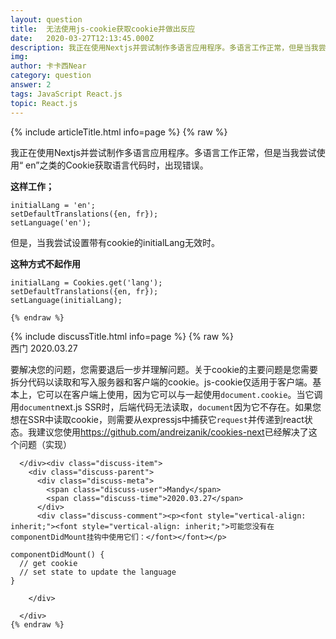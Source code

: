 ```yaml
---
layout: question
title:  无法使用js-cookie获取cookie并做出反应
date:   2020-03-27T12:13:45.000Z
description: 我正在使用Nextjs并尝试制作多语言应用程序。多语言工作正常，但是当我尝试使用“ en”之类的Cookie获取语言代码时，出现错误。这样工作；i...
img: 
author: 卡卡西Near
category: question
answer: 2
tags: JavaScript React.js
topic: React.js
---
```

<div class="article-root">
  <div class="article">
    {% include articleTitle.html info=page %}
    {% raw %}
    <div class="article-content"><p><font style="vertical-align: inherit;"><font style="vertical-align: inherit;">我正在使用Nextjs并尝试制作多语言应用程序。</font><font style="vertical-align: inherit;">多语言工作正常，但是当我尝试使用“ en”之类的Cookie获取语言代码时，出现错误。</font></font></p>

<p><strong><font style="vertical-align: inherit;"><font style="vertical-align: inherit;">这样工作；</font></font></strong></p>

<pre><code>initialLang = 'en';<font></font>
setDefaultTranslations({en, fr});<font></font>
setLanguage('en');<font></font>
</code></pre>

<p><font style="vertical-align: inherit;"><font style="vertical-align: inherit;">但是，当我尝试设置带有cookie的initialLang无效时。</font></font></p>

<p><strong><font style="vertical-align: inherit;"><font style="vertical-align: inherit;">这种方式不起作用</font></font></strong></p>

<pre><code>initialLang = Cookies.get('lang');<font></font>
setDefaultTranslations({en, fr});<font></font>
setLanguage(initialLang);<font></font>
</code></pre></div>
    {% endraw %}
  </div>

  <div class="discuss-wrapper">
    {% include discussTitle.html info=page %}
    {% raw %}
    <div class="discuss-item">
        <div class="discuss-parent">
          <div class="discuss-meta">
            <span class="discuss-user">西门</span>
            <span class="discuss-time">2020.03.27</span>
          </div>
          <div class="discuss-comment"><p><font style="vertical-align: inherit;"><font style="vertical-align: inherit;">要解决您的问题，您需要退后一步并理解问题。</font><font style="vertical-align: inherit;">关于cookie的主要问题是您需要拆分代码以读取和写入服务器和客户端的cookie。</font><font style="vertical-align: inherit;">js-cookie仅适用于客户端。</font><font style="vertical-align: inherit;">基本上，它可以在客户端上使用，因为它可以与一起使用</font></font><code>document.cookie</code><font style="vertical-align: inherit;"><font style="vertical-align: inherit;">。</font><font style="vertical-align: inherit;">当它调用</font></font><code>document</code><font style="vertical-align: inherit;"><font style="vertical-align: inherit;">next.js SSR时，后端代码无法读取，</font></font><code>document</code><font style="vertical-align: inherit;"><font style="vertical-align: inherit;">因为它不存在。</font><font style="vertical-align: inherit;">如果您想在SSR中读取cookie，则需要从expressjs中捕获它</font></font><code>request</code><font style="vertical-align: inherit;"><font style="vertical-align: inherit;">并传递到react状态。</font><font style="vertical-align: inherit;">我建议您使用</font></font><a href="https://github.com/andreizanik/cookies-next" rel="nofollow noreferrer"><font style="vertical-align: inherit;"><font style="vertical-align: inherit;">https://github.com/andreizanik/cookies-next</font></font></a><font style="vertical-align: inherit;"><font style="vertical-align: inherit;">已经解决了这个问题（实现）</font></font></p></div>
        </div>
        
      </div><div class="discuss-item">
        <div class="discuss-parent">
          <div class="discuss-meta">
            <span class="discuss-user">Mandy</span>
            <span class="discuss-time">2020.03.27</span>
          </div>
          <div class="discuss-comment"><p><font style="vertical-align: inherit;"><font style="vertical-align: inherit;">可能您没有在componentDidMount挂钩中使用它们：</font></font></p>

<pre><code>componentDidMount() {<font></font>
  // get cookie<font></font>
  // set state to update the language<font></font>
}<font></font>
</code></pre></div>
        </div>
        
      </div>
    {% endraw %}
  </div>
<div>
